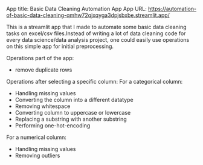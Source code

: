 App title: Basic Data Cleaning Automation App
App URL: https://automation-of-basic-data-cleaning-qmhw72qjxqyga3dpjsbxbe.streamlit.app/

This is a streamlit app that I made to automate some basic data cleaning tasks on excel/csv files.Instead of writing a lot of data cleaning code for every data science/data analysis project, one could easily use operations on this simple app for initial preprocessing.

Operations part of the app:
- remove duplicate rows

Operations after selecting a specific column:
For a categorical column:
- Handling missing values
- Converting the column into a different datatype
- Removing whitespace
- Converting column to uppercase or lowercase
- Replacing a substring with another substring
- Performing one-hot-encoding

For a numerical column:
- Handling missing values
- Removing outliers
